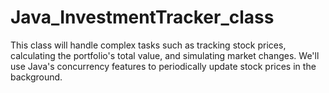 # Java_InvestmentTracker_class
This class will handle complex tasks such as tracking stock prices, calculating the portfolio's total value, and simulating market changes. We'll use Java's concurrency features to periodically update stock prices in the background.
